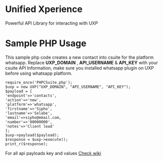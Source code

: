 # Unified Xperience
Powerful API Library for interacting with UXP

# Sample PHP Usage
This sample php code creates a new contact into csuite for the platform whatsapp.
Replace **UXP_DOMAIN** , **API_USERNAME** & **API_KEY** with your csuite API Information, make sure you installed whatsapp plugin on UXP before using whatsapp platform.

```<?php
require_once('PHPCSuite.php');
$uxp = new UXP("UXP_DOMAIN", "API_USERNAME", "API_KEY");
$payload = [
'endpoint'=>'contacts',
'action'=>'new',
'platform'=>'whatsapp',
'firstname'=>'Sipho',
'lastname'=>'Selabe',
'email'=>sipho@email.com,
'number'=>'00000000',
'notes'=>'Client lead'
];
$uxp->payload($payload);
$response = $uxp->execute();
print_r($response);
```

For all api payloads key and values [Check wiki](https://github.com/xiigroup/UXPerience/wiki)
